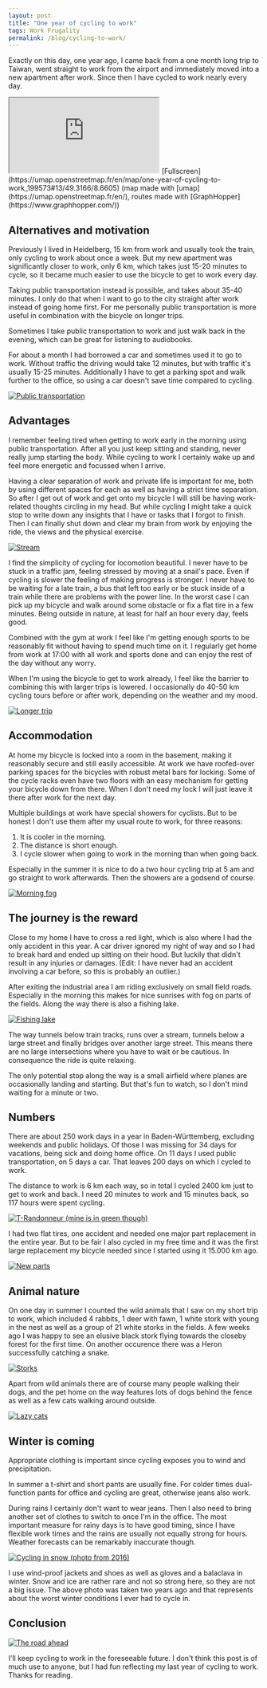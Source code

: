 ```yaml
---
layout: post
title: "One year of cycling to work"
tags: Work Frugality
permalink: /blog/cycling-to-work/
---
```


Exactly on this day, one year ago, I came back from a one month long trip to
Taiwan, went straight to work from the airport and immediately moved into a new
apartment after work. Since then I have cycled to work nearly every day.

<!--more-->

<iframe allowfullscreen class="osm-map" src="https://umap.openstreetmap.fr/en/map/one-year-of-cycling-to-work_199573?scaleControl=true&miniMap=false&scrollWheelZoom=true&zoomControl=false&allowEdit=false&moreControl=false&searchControl=false&tilelayersControl=false&embedControl=false&datalayersControl=false&onLoadPanel=undefined&captionBar=false"></iframe>
[Fullscreen](https://umap.openstreetmap.fr/en/map/one-year-of-cycling-to-work_199573#13/49.3166/8.6605) (map made with [umap](https://umap.openstreetmap.fr/en/), routes made with [GraphHopper](https://www.graphhopper.com/))

## Alternatives and motivation

Previously I lived in Heidelberg, 15 km from work and usually took the train,
only cycling to work about once a week. But my new apartment was significantly
closer to work, only 6 km, which takes just 15-20 minutes to cycle, so it
became much easier to use the bicycle to get to work every day.

Taking public transportation instead is possible, and takes about 35-40
minutes. I only do that when I want to go to the city straight after work
instead of going home first. For me personally public transportation is more
useful in combination with the bicycle on longer trips.

Sometimes I take public transportation to work and just walk back in the
evening, which can be great for listening to audiobooks.

For about a month I had borrowed a car and sometimes used it to go to work.
Without traffic the driving would take 12 minutes, but with traffic it's
usually 15-25 minutes.  Additionally I have to get a parking spot and walk
further to the office, so using a car doesn't save time compared to cycling.

[![Public transportation](/public/cycling/IMG_20170414_091754_small.jpg)](/public/cycling/IMG_20170414_091754.jpg)

## Advantages

I remember feeling tired when getting to work early in the morning using public
transportation. After all you just keep sitting and standing, never really jump
starting the body. While cycling to work I certainly wake up and feel more
energetic and focussed when I arrive.

Having a clear separation of work and private life is important for me, both by
using different spaces for each as well as having a strict time separation. So
after I get out of work and get onto my bicycle I will still be having
work-related thoughts circling in my head. But while cycling I might take a
quick stop to write down any insights that I have or tasks that I forgot to
finish. Then I can finally shut down and clear my brain from work by enjoying
the ride, the views and the physical exercise.

[![Stream](/public/cycling/IMG_20170409_184910-PANO_small.jpg)](/public/cycling/IMG_20170409_184910-PANO.jpg)

I find the simplicity of cycling for locomotion beautiful. I never have to be
stuck in a traffic jam, feeling stressed by moving at a snail's pace. Even if
cycling is slower the feeling of making progress is stronger. I never have to
be waiting for a late train, a bus that left too early or be stuck inside of a
train while there are problems with the power line. In the worst case I can
pick up my bicycle and walk around some obstacle or fix a flat tire in a few
minutes. Being outside in nature, at least for half an hour every day, feels
good.

Combined with the gym at work I feel like I'm getting enough sports to be
reasonably fit without having to spend much time on it. I regularly get home
from work at 17:00 with all work and sports done and can enjoy the rest of the
day without any worry.

When I'm using the bicycle to get to work already, I feel like the barrier to
combining this with larger trips is lowered. I occasionally do 40-50 km cycling
tours before or after work, depending on the weather and my mood.

[![Longer trip](/public/cycling/IMG_20170614_172048_small.jpg)](/public/cycling/IMG_20170614_172048.jpg)

## Accommodation

At home my bicycle is locked into a room in the basement, making it reasonably
secure and still easily accessible. At work we have roofed-over parking spaces
for the bicycles with robust metal bars for locking. Some of the cycle racks
even have two floors with an easy mechanism for getting your bicycle down from
there. When I don't need my lock I will just leave it there after work for the
next day.

Multiple buildings at work have special showers for cyclists. But to be honest
I don't use them after my usual route to work, for three reasons:

1. It is cooler in the morning.
2. The distance is short enough.
3. I cycle slower when going to work in the morning than when going back.

Especially in the summer it is nice to do a two hour cycling trip at 5 am and
go straight to work afterwards. Then the showers are a godsend of course.

[![Morning fog](/public/cycling/IMG_20170404_073617_small.jpg)](/public/cycling/IMG_20170404_073617.jpg)

## The journey is the reward

Close to my home I have to cross a red light, which is also where I had the
only accident in this year. A car driver ignored my right of way and so I had
to break hard and ended up sitting on their hood. But luckily that didn't
result in any injuries or damages. (Edit: I have never had an accident
involving a car before, so this is probably an outlier.)

After exiting the industrial area I am riding exclusively on small field roads.
Especially in the morning this makes for nice sunrises with fog on parts of the
fields. Along the way there is also a fishing lake.

[![Fishing lake](/public/cycling/IMG_20171018_170639_small.jpg)](/public/cycling/IMG_20171018_170639.jpg)

The way tunnels below train tracks, runs over a stream, tunnels below a large
street and finally bridges over another large street. This means there are no
large intersections where you have to wait or be cautious. In consequence the
ride is quite relaxing.

The only potential stop along the way is a small airfield where planes are
occasionally landing and starting. But that's fun to watch, so I don't mind
waiting for a minute or two.

<div class="startvideo"><div class="video-container">
  <div class="ytplayer" data-id="lx6VtG5S-AI"></div>
</div></div>
<script src="/public/youtube.js" type="text/javascript"></script>

## Numbers

There are about 250 work days in a year in Baden-Württemberg, excluding
weekends and public holidays. Of those I was missing for 34 days for vacations,
being sick and doing home office. On 11 days I used public transportation, on 5
days a car. That leaves 200 days on which I cycled to work.

The distance to work is 6 km each way, so in total I cycled 2400 km just to get
to work and back. I need 20 minutes to work and 15 minutes back, so 117 hours
were spent cycling.

[![T-Randonneur (mine is in green though)](/public/cycling/T-Randonneur_Apex_2x10_small.jpg)](/public/cycling/T-Randonneur_Apex_2x10.jpg)

I had two flat tires, one accident and needed one major part replacement in the
entire year. But to be fair I also cycled in my free time and it was the first
large replacement my bicycle needed since I started using it 15.000 km ago.

[![New parts](/public/cycling/IMG_20170928_183309_small.jpg)](/public/cycling/IMG_20170928_183309.jpg)

## Animal nature

On one day in summer I counted the wild animals that I saw on my short trip to
work, which included 4 rabbits, 1 deer with fawn, 1 white stork with young in
the nest as well as a group of 21 white storks in the fields. A few weeks ago I
was happy to see an elusive black stork flying towards the closeby forest for
the first time. On another occurence there was a Heron successfully catching a
snake.

[![Storks](/public/cycling/IMG_20170602_162849_small.jpg)](/public/cycling/IMG_20170602_162849.jpg)

Apart from wild animals there are of course many people walking their dogs, and
the pet home on the way features lots of dogs behind the fence as well as a few
cats walking around outside.

[![Lazy cats](/public/cycling/IMG_20171016_162141_small.jpg)](/public/cycling/IMG_20171016_162141.jpg)

## Winter is coming

Appropriate clothing is important since cycling exposes you to wind and
precipitation.

In summer a t-shirt and short pants are usually fine. For colder times
dual-function pants for office and cycling are great, otherwise jeans also
work.

During rains I certainly don't want to wear jeans. Then I also need to bring
another set of clothes to switch to once I'm in the office. The most important
measure for rainy days is to have good timing, since I have flexible work times
and the rains are usually not equally strong for hours. Weather forecasts can
be remarkably inaccurate though.

[![Cycling in snow (photo from 2016)](/public/cycling/IMG_20160118_144437_small.jpg)](/public/cycling/IMG_20160118_144437.jpg)

I use wind-proof jackets and shoes as well as gloves and a balaclava in winter.
Snow and ice are rather rare and not so strong here, so they are not a big
issue. The above photo was taken two years ago and that represents about the
worst winter conditions I ever had to cycle in.

## Conclusion

[![The road ahead](/public/cycling/IMG_20170526_183012_small.jpg)](/public/cycling/IMG_20170526_183012.jpg)

I'll keep cycling to work in the foreseeable future. I don't think this post is
of much use to anyone, but I had fun reflecting my last year of cycling to
work. Thanks for reading.
